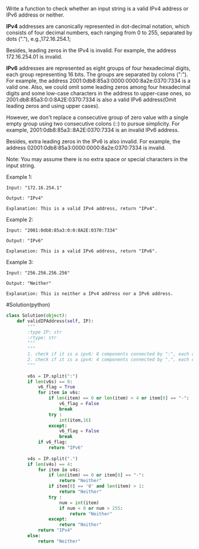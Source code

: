Write a function to check whether an input string is a valid IPv4 address or IPv6 address or neither.

**IPv4** addresses are canonically represented in dot-decimal notation, which consists of four decimal numbers, each ranging from 0 to 255, separated by dots ("."), e.g.,172.16.254.1;

Besides, leading zeros in the IPv4 is invalid. For example, the address 172.16.254.01 is invalid.

**IPv6** addresses are represented as eight groups of four hexadecimal digits, each group representing 16 bits. The groups are separated by colons (":"). For example, the address 2001:0db8:85a3:0000:0000:8a2e:0370:7334 is a valid one. Also, we could omit some leading zeros among four hexadecimal digits and some low-case characters in the address to upper-case ones, so 2001:db8:85a3:0:0:8A2E:0370:7334 is also a valid IPv6 address(Omit leading zeros and using upper cases).

However, we don't replace a consecutive group of zero value with a single empty group using two consecutive colons (::) to pursue simplicity. For example, 2001:0db8:85a3::8A2E:0370:7334 is an invalid IPv6 address.

Besides, extra leading zeros in the IPv6 is also invalid. For example, the address 02001:0db8:85a3:0000:0000:8a2e:0370:7334 is invalid.

Note: You may assume there is no extra space or special characters in the input string.

Example 1:
```
Input: "172.16.254.1"

Output: "IPv4"

Explanation: This is a valid IPv4 address, return "IPv4".
```
Example 2:
```
Input: "2001:0db8:85a3:0:0:8A2E:0370:7334"

Output: "IPv6"

Explanation: This is a valid IPv6 address, return "IPv6".
```
Example 3:
```
Input: "256.256.256.256"

Output: "Neither"

Explanation: This is neither a IPv4 address nor a IPv6 address.
```
#Solution(python)
```python
class Solution(object):
    def validIPAddress(self, IP):
        """
        :type IP: str
        :rtype: str
        """
        """
        1. check if it is a ipv6: 8 components connected by ":", each component is at most 4 hexadecimal digits and is not null.
        2. check if it is a ipv4: 4 components connected by ".", each component is a decimal number between 0 and 255, and leading zeros is not allowed.
        """
        
        v6s = IP.split(":")
        if len(v6s) == 8:
            v6_flag = True
            for item in v6s:
                if len(item) == 0 or len(item) > 4 or item[0] == "-":
                    v6_flag = False
                    break
                try :
                    int(item,16)
                except:
                    v6_flag = False
                    break
            if v6_flag:
                return "IPv6"
        
        v4s = IP.split(".")
        if len(v4s) == 4:
            for item in v4s:
                if len(item) == 0 or item[0] == "-":
                    return "Neither"
                if item[0] == '0' and len(item) > 1:
                    return "Neither"
                try :
                    num = int(item)
                    if num < 0 or num > 255:
                        return "Neither"
                except:
                    return "Neither"
            return "IPv4"
        else:
            return "Neither"
```
